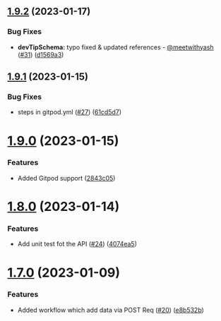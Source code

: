## [1.9.2](https://github.com/Pradumnasaraf/OpenSource-API/compare/v1.9.1...v1.9.2) (2023-01-17)


### Bug Fixes

* **devTipSchema:** typo fixed & updated references - [@meetwithyash](https://github.com/meetwithyash)  ([#31](https://github.com/Pradumnasaraf/OpenSource-API/issues/31)) ([d1569a3](https://github.com/Pradumnasaraf/OpenSource-API/commit/d1569a38c4a3ce01c41546673e1cedf57915e4f6))



## [1.9.1](https://github.com/Pradumnasaraf/OpenSource-API/compare/v1.9.0...v1.9.1) (2023-01-15)


### Bug Fixes

* steps in gitpod.yml ([#27](https://github.com/Pradumnasaraf/OpenSource-API/issues/27)) ([61cd5d7](https://github.com/Pradumnasaraf/OpenSource-API/commit/61cd5d7a44044c87871623375d6b64acca93d3b1))



# [1.9.0](https://github.com/Pradumnasaraf/OpenSource-API/compare/v1.8.0...v1.9.0) (2023-01-15)


### Features

* Added Gitpod support ([2843c05](https://github.com/Pradumnasaraf/OpenSource-API/commit/2843c05df1bad1adf4bd330dc4729ef0391fdf52))



# [1.8.0](https://github.com/Pradumnasaraf/OpenSource-API/compare/v1.7.0...v1.8.0) (2023-01-14)


### Features

* Add unit test fot the API ([#24](https://github.com/Pradumnasaraf/OpenSource-API/issues/24)) ([4074ea5](https://github.com/Pradumnasaraf/OpenSource-API/commit/4074ea52f010c3e4732ea998ce710b6f4d554eb9))



# [1.7.0](https://github.com/Pradumnasaraf/OpenSource-API/compare/v1.6.1...v1.7.0) (2023-01-09)


### Features

* Added workflow which add data via POST Req ([#20](https://github.com/Pradumnasaraf/OpenSource-API/issues/20)) ([e8b532b](https://github.com/Pradumnasaraf/OpenSource-API/commit/e8b532b5c23d5d51dcc4e238d20a8bdf00cbcde0))




